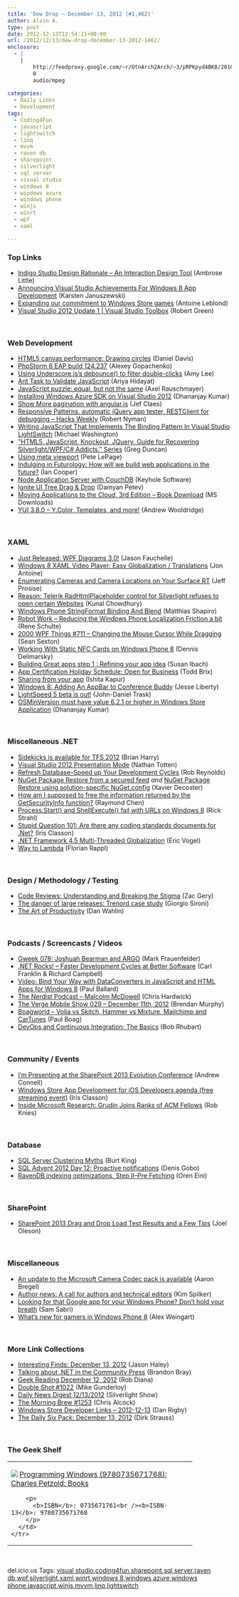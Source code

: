```yaml
---
title: 'Dew Drop – December 13, 2012 (#1,462)'
author: Alvin A.
type: post
date: 2012-12-13T12:54:11+00:00
url: /2012/12/13/dew-drop-december-13-2012-1462/
enclosure:
  - |
    |
        http://feedproxy.google.com/~r/OtnArch2Arch/~3/pRPKpyd4BK8/20101220_devops-pt1_121212.mp3
        0
        audio/mpeg
        
categories:
  - Daily Links
  - Development
tags:
  - Coding4Fun
  - javascript
  - lightswitch
  - linq
  - mvvm
  - raven db
  - sharepoint
  - silverlight
  - sql server
  - visual studio
  - windows 8
  - windows azure
  - windows phone
  - winjs
  - winrt
  - wpf
  - xaml

---
```

### <a name="top"></a>Top Links

  * <a href="http://www.infragistics.com/community/blogs/indigo-studio/archive/2012/12/12/indigo-studio-design-rationale-an-interaction-design-tool.aspx" target="_blank">Indigo Studio Design Rationale – An Interaction Design Tool</a> (Ambrose Little)
  * <a href="http://channel9.msdn.com/Blogs/C9Team/Announcing-Visual-Studio-Achievements-For-Windows-8-App-Development" target="_blank">Announcing Visual Studio Achievements For Windows 8 App Development</a> (Karsten Januszewski)
  * <a href="http://blogs.msdn.com/b/windowsstore/archive/2012/12/12/expanding-our-commitment-to-windows-store-games.aspx" target="_blank">Expanding our commitment to Windows Store games</a> (Antoine Leblond)
  * <a href="http://channel9.msdn.com/Shows/Visual-Studio-Toolbox/Visual-Studio-2012-Update-1" target="_blank">Visual Studio 2012 Update 1 | Visual Studio Toolbox</a> (Robert Green)

&#160;

### <a name="web"></a>Web Development

  * <a href="http://my.opera.com/ODIN/blog/show.dml/57135542" target="_blank">HTML5 canvas performance: Drawing circles</a> (Daniel Davis)
  * <a href="http://feedproxy.google.com/~r/jetbrains_webIde/~3/wM9C-nhavgw/" target="_blank">PhpStorm 6 EAP build 124.237</a> (Alexey Gopachenko)
  * <a href="http://eng.wealthfront.com/2012/12/using-underscorejss-debounce-to-filter.html" target="_blank">Using Underscore.js&#8217;s debounce() to filter double-clicks</a> (Amy Lee)
  * <a href="http://ariya.ofilabs.com/2012/12/ant-task-to-validate-javascript.html" target="_blank">Ant Task to Validate JavaScript</a> (Ariya Hidayat)
  * <a href="http://feedproxy.google.com/~r/2ality/~3/RZ7J_ZFnOJ8/javascript-puzzle-equal.html" target="_blank">JavaScript puzzle: equal, but not the same</a> (Axel Rauschmayer)
  * <a href="http://debugmode.net/2012/12/13/installing-windows-azure-sdk-on-visual-studio-2012/" target="_blank">Installing Windows Azure SDK on Visual Studio 2012</a> (Dhananjay Kumar)
  * <a href="http://feedproxy.google.com/~r/DiaryOfAnetDeveloperByJefClaes/~3/nV_sUUnad4Q/show-more-pagination-with-angularjs.html" target="_blank">Show More pagination with angular.js</a> (Jef Claes)
  * <a href="https://hacks.mozilla.org/2012/12/responsive-patterns-automatic-jquery-app-tester-restclient-for-debugging-hacks-weekly/" target="_blank">Responsive Patterns, automatic jQuery app tester, RESTClient for debugging – Hacks Weekly</a> (Robert Nyman)
  * <a href="http://lightswitchhelpwebsite.com/Blog/tabid/61/EntryId/168/Writing-JavaScript-That-Implements-The-Binding-Pattern-In-Visual-Studio-LightSwitch.aspx" target="_blank">Writing JavaScript That Implements The Binding Pattern In Visual Studio LightSwitch</a> (Michael Washington)
  * <a href="http://channel9.msdn.com/coding4fun/blog/HTML5-JavaScript-Knockout-JQuery-Guide-for-Recovering-SilverlightWPFC-Addicts-Series" target="_blank">"HTML5, JavaScript, Knockout, JQuery, Guide for Recovering Silverlight/WPF/C# Addicts." Series</a> (Greg Duncan)
  * <a href="http://feedproxy.google.com/~r/PeteLePage/~3/f3gI9NroKZY/" target="_blank">Using meta viewport</a> (Pete LePage)
  * <a href="http://feedproxy.google.com/~r/CodeBetter/~3/Jm1wNAfNltA/" target="_blank">Indulging in Futurology: How will we build web applications in the future?</a> (Ian Cooper)
  * <a href="http://www.codeproject.com/Articles/507936/NodeplusApplicationplusServerpluswithplusCouchDB" target="_blank">Node Application Server with CouchDB</a> (Keyhole Software)
  * <a href="http://www.infragistics.com/community/blogs/damyan_petev/archive/2012/12/13/ignite-ui-tree-drag-and-drop.aspx" target="_blank">Ignite UI Tree Drag & Drop</a> (Damyan Petev)
  * <a href="http://www.microsoft.com/en-us/download/details.aspx?id=29252&WT.mc_id=rss_alldownloads_all" target="_blank">Moving Applications to the Cloud, 3rd Edition &#8211; Book Download</a> (MS Downloads)
  * <a href="http://feeds.yuiblog.com/~r/YahooUserInterfaceBlog/~3/9EyDyldeNJM/" target="_blank">YUI 3.8.0 – Y.Color, Templates, and more!</a> (Andrew Wooldridge)

&#160;

### <a name="silverlight"></a>XAML

  * <a href="http://www.mindscapehq.com/blog/index.php/2012/12/12/just-released-wpf-diagrams-3-0/" target="_blank">Just Released: WPF Diagrams 3.0!</a> (Jason Fauchelle)
  * <a href="http://feeds.dzone.com/~r/zones/dotnet/~3/UY5NW8SGFWY/windows-8-xaml-video-player" target="_blank">Windows 8 XAML Video Player: Easy Globalization / Translations</a> (Jon Antoine)
  * <a href="http://www.wintellect.com/cs/blogs/jprosise/archive/2012/12/13/enumerating-cameras-and-camera-locations-on-your-surface-rt.aspx" target="_blank">Enumerating Cameras and Camera Locations on Your Surface RT</a> (Jeff Prosise)
  * <a href="http://feedproxy.google.com/~r/kunal2383/~3/DGswTMtakRA/issue-with-telerik-radhtmlplaceholder-control-for-Silverlight.html" target="_blank">Reason: Telerik RadHtmlPlaceholder control for Silverlight refuses to open certain Websites</a> (Kunal Chowdhury)
  * <a href="http://matthiasshapiro.com/2012/12/12/windows-phone-stringformat-binding-and-blend/" target="_blank">Windows Phone StringFormat Binding And Blend</a> (Matthias Shapiro)
  * <a href="http://kodierer.blogspot.com/2012/12/robot-work-reducing-windows-phone.html" target="_blank">Robot Work &#8211; Reducing the Windows Phone Localization Friction a bit</a> (Rene Schulte)
  * <a href="http://wpf.2000things.com/2012/12/13/711-changing-the-mouse-cursor-while-dragging" target="_blank">2000 WPF Things #711 – Changing the Mouse Cursor While Dragging</a> (Sean Sexton)
  * <a href="http://dotnet.dzone.com/articles/working-nfc-windows-phone-8" target="_blank">Working With Static NFC Cards on Windows Phone 8</a> (Dennis Delimarsky)
  * <a href="http://blogs.msdn.com/b/cdnstudents/archive/2012/12/12/building-great-apps-step-1-refining-your-app-idea.aspx" target="_blank">Building Great apps step 1 : Refining your app idea</a> (Susan Ibach)
  * <a href="http://blogs.windows.com/windows_phone/b/wpdev/archive/2012/12/12/app-certification-holiday-schedule-open-for-business.aspx" target="_blank">App Certification Holiday Schedule: Open for Business</a> (Todd Brix)
  * <a href="http://blogs.msdn.com/b/windowsappdev/archive/2012/12/12/sharing-from-your-app.aspx" target="_blank">Sharing from your app</a> (Ishita Kapur)
  * <a href="http://feedproxy.google.com/~r/JesseLiberty-SilverlightGeek/~3/zrc3mSBMX3o/" target="_blank">Windows 8: Adding An AppBar to Conference Buddy</a> (Jesse Liberty)
  * <a href="http://www.mindscapehq.com/blog/index.php/2012/12/12/lightspeed-5-beta-is-out/" target="_blank">LightSpeed 5 beta is out!</a> (John-Daniel Trask)
  * <a href="http://debugmode.net/2012/12/13/osminversion-must-have-value-6-2-1-or-higher-in-windows-store-application/" target="_blank">OSMinVersion must have value 6.2.1 or higher in Windows Store Application</a> (Dhananjay Kumar)

&#160;

### <a name="dotnet"></a>Miscellaneous .NET

  * <a href="http://blogs.msdn.com/b/bharry/archive/2012/12/12/sidekicks-is-available-for-tfs-2012.aspx" target="_blank">Sidekicks is available for TFS 2012</a> (Brian Harry)
  * <a href="http://feedproxy.google.com/~r/ntotten/~3/m5CT_y5uhQo/" target="_blank">Visual Studio 2012 Presentation Mode</a> (Nathan Totten)
  * <a href="http://feedproxy.google.com/~r/robz/~3/gGBJmVlWsbI/refresh-databasendashspeed-up-your-development-cycles.aspx" target="_blank">Refresh Database–Speed up Your Development Cycles</a> (Rob Reynolds)
  * <a href="http://www.xavierdecoster.com/nuget-package-restore-from-a-secured-feed" target="_blank">NuGet Package Restore from a secured feed</a> _and_ <a href="http://www.xavierdecoster.com/nuget-package-restore-using-solution-specific" target="_blank">NuGet Package Restore using solution-specific NuGet.config</a> (Xavier Decoster)
  * <a href="http://blogs.msdn.com/b/oldnewthing/archive/2012/12/12/10376639.aspx" target="_blank">How am I supposed to free the information returned by the GetSecurityInfo function?</a> (Raymond Chen)
  * <a href="http://feedproxy.google.com/~r/RickStrahl/~3/oV7h_sIixvc/ProcessStart-and-ShellExecute-fail-with-URLs-on-Windows-8" target="_blank">Process.Start() and ShellExecute() fail with URLs on Windows 8</a> (Rick Strahl)
  * <a href="http://www.irisclasson.com/2012/12/11/stupid-question-101-are-there-any-coding-standards-documents-for-net/" target="_blank">Stupid Question 101: Are there any coding standards documents for .Net?</a> (Iris Classon)
  * <a href="http://visualstudiomagazine.com/articles/2012/12/12/multi-thread-globalization.aspx" target="_blank">.NET Framework 4.5 Multi-Threaded Globalization</a> (Eric Vogel)
  * <a href="http://www.codeproject.com/Articles/507985/Way-to-Lambda" target="_blank">Way to Lambda</a> (Florian Rappl)

&#160;

### <a name="design"></a>Design / Methodology / Testing

  * <a href="http://www.codeproject.com/Articles/507937/CodeplusReviews-3aplusUnderstandingplusandplusBrea" target="_blank">Code Reviews: Understanding and Breaking the Stigma</a> (Zac Gery)
  * <a href="http://feeds.dzone.com/~r/zones/css/~3/Kp216LlWwkU/danger-large-releases-trenord" target="_blank">The danger of large releases: Trenord case study</a> (Giorgio Sironi)
  * <a href="http://weblogs.asp.net/dwahlin/archive/2012/12/12/the-art-of-productivity.aspx" target="_blank">The Art of Productivity</a> (Dan Wahlin)

&#160;

### <a name="podcasts"></a>Podcasts / Screencasts / Videos

  * <a href="http://gweek.libsyn.com/gweek-077-joshuah-bearman-and-argo" target="_blank">Gweek 078: Joshuah Bearman and ARGO</a> (Mark Frauenfelder)
  * <a href="http://www.dotnetrocks.com/default.aspx?ShowNum=828" target="_blank">.NET Rocks! &#8211; Faster Development Cycles at Better Software</a> (Carl Franklin & Richard Campbell)
  * <a href="http://blog.pluralsight.com/2012/12/12/video-bind-your-way-with-dataconverters-in-javascript-and-html-apps-for-windows-8/" target="_blank">Video: Bind Your Way with DataConverters in JavaScript and HTML Apps for Windows 8</a> (Paul Ballard)
  * <a href="http://nerdist.libsyn.com/malcolm-mc-dowell" target="_blank">The Nerdist Podcast &#8211; Malcolm McDowell</a> (Chris Hardwick)
  * <a href="http://www.theverge.com/2012/12/12/3758132/the-verge-mobile-show-029-december-11th-2012" target="_blank">The Verge Mobile Show 029 &#8211; December 11th, 2012</a> (Brendan Murphy)
  * <a href="http://boagworld.com/season/4/episode/s04e13/" target="_blank">Boagworld &#8211; Volia vs Skitch, Hammer vs Mixture, Mailchimp and CarTunes</a> (Paul Boag)
  * <a href="http://feedproxy.google.com/~r/OtnArch2Arch/~3/pRPKpyd4BK8/20101220_devops-pt1_121212.mp3" target="_blank">DevOps and Continuous Integration: The Basics</a> (Bob Rhubart)

&#160;

### <a name="events"></a>Community / Events

  * <a href="http://feedproxy.google.com/~r/AndrewConnell/~3/s9K-NUKocEQ/irsquom-presenting-at-the-sharepoint-2013-evolution-conference.aspx" target="_blank">I’m Presenting at the SharePoint 2013 Evolution Conference</a> (Andrew Connell)
  * <a href="http://www.irisclasson.com/2012/12/12/windows-store-app-development-for-ios-developers-agenda-free-streaming-event/" target="_blank">Windows Store App Development for iOS Developers agenda (free streaming event)</a> (Iris Classon)
  * <a href="http://research.microsoft.com/en-us/news/headlines/acegrudin-121212.aspx" target="_blank">Inside Microsoft Research: Grudin Joins Ranks of ACM Fellows</a> (Rob Knies)

&#160;

### <a name="sql"></a>Database

  * <a href="http://feedproxy.google.com/~r/MSSQLTips-LatestSqlServerTips/~3/5hGBxty2fsk/tip.asp" target="_blank">SQL Server Clustering Myths</a> (Burt King)
  * <a href="http://blogs.lessthandot.com/index.php/DataMgmt/DBAdmin/MSSQLServerAdmin/proactive-notifications" target="_blank">SQL Advent 2012 Day 12: Proactive notifications</a> (Denis Gobo)
  * <a href="http://feedproxy.google.com/~r/AyendeRahien/~3/T848Ot6rEm4/ravendb-indexing-optimizations-step-iindash-pre-fetching" target="_blank">RavenDB indexing optimizations, Step II–Pre Fetching</a> (Oren Eini)

&#160;

### <a name="sp"></a>SharePoint

  * <a href="http://feedproxy.google.com/~r/JoelsSharepointLand/~3/c3NzBD2xdCc/ViewPost.aspx" target="_blank">SharePoint 2013 Drag and Drop Load Test Results and a Few Tips</a> (Joel Oleson)

&#160;

### <a name="misc"></a>Miscellaneous

  * <a href="http://rawcamera.wordpress.com/2012/12/11/an-update-to-the-microsoft-camera-codec-pack-is-available/" target="_blank">An update to the Microsoft Camera Codec pack is available</a> (Aaron Bregel)
  * <a href="http://blogs.msdn.com/b/microsoft_press/archive/2012/12/12/author-news-a-call-for-authors-and-technical-editors.aspx" target="_blank">Author news: A call for authors and technical editors</a> (Kim Spilker)
  * <a href="http://feedproxy.google.com/~r/wmexperts/~3/1bSQ7_xljQ8/story01.htm" target="_blank">Looking for that Google app for your Windows Phone? Don&#8217;t hold your breath</a> (Sam Sabri)
  * <a href="http://blogs.windows.com/windows_phone/b/windowsphone/archive/2012/12/12/what-s-new-for-gamers-in-windows-phone-8.aspx" target="_blank">What’s new for gamers in Windows Phone 8</a> (Alex Weingart)

&#160;

### <a name="links"></a>More Link Collections

  * <a href="http://jasonhaley.com/blog/post.aspx?id=070cc7fc-7139-4f79-b992-023918f8f25e" target="_blank">Interesting Finds: December 13, 2012</a> (Jason Haley)
  * <a href="http://blogs.msdn.com/b/dotnet/archive/2012/12/12/talking-about-net-in-the-community-press.aspx" target="_blank">Talking about .NET in the Community Press</a> (Brandon Bray)
  * <a href="http://feedproxy.google.com/~r/RegularGeek/~3/CqsUWEqyv1c/" target="_blank">Geek Reading December 12, 2012</a> (Rob Diana)
  * <a href="http://afreshcup.com/home/2012/12/13/double-shot-1022.html" target="_blank">Double Shot #1022</a> (Mike Gunderloy)
  * <a href="http://feedproxy.google.com/~r/silverlightshow/~3/4pZL82kNVbc/Daily-News-Digest-12-13-2012.aspx" target="_blank">Daily News Digest 12/13/2012</a> (Silverlight Show)
  * <a href="http://feedproxy.google.com/~r/ReflectivePerspective/~3/NgDT9VerRhI/" target="_blank">The Morning Brew #1253</a> (Chris Alcock)
  * <a href="http://feedproxy.google.com/~r/DanRigby/~3/4KuhI-CXsCM/" target="_blank">Windows Store Developer Links – 2012-12-13</a> (Dan Rigby)
  * <a href="http://feeds.feedblitz.com/~/36391870/0/dirkstrauss~The-Daily-Six-Pack-December" target="_blank">The Daily Six Pack: December 13, 2012</a> (Dirk Strauss)

&#160;

### <a name="shelf"></a>The Geek Shelf

<div style="padding-bottom: 0px; margin: 0px; padding-left: 0px; padding-right: 0px; display: inline; float: none; padding-top: 0px" id="scid:7dc1bd33-94bd-46fd-a20b-0131235bcd47:77c4fbd0-24f5-49b6-9ed3-a056c5481823" class="wlWriterEditableSmartContent">
  <table cellspacing="0" cellpadding="2" width="400" border="0" unselectable="on">
    <tr>
      <td valign="top" width="400">
        <p>
          <a title="Programming Windows (9780735671768): Charles Petzold: Books" href="http://www.amazon.com/exec/obidos/ASIN/0735671761/alvinashcraft-20"><img data-recalc-dims="1" decoding="async" src="https://i0.wp.com/images.amazon.com/images/P/0735671761.01.MZZZZZZZ.jpg?w=660" border="0" align="left" style="float:left" />Programming Windows (9780735671768): Charles Petzold: Books</a>
        </p>
        
        <p>
          <b>ISBN</b>: 0735671761<br /><b>ISBN-13</b>: 9780735671768
        </p>
      </td>
    </tr>
  </table>
</div>

&#160;

<div style="padding-bottom: 0px; margin: 0px; padding-left: 0px; padding-right: 0px; display: inline; float: none; padding-top: 0px" id="scid:0767317B-992E-4b12-91E0-4F059A8CECA8:403e70a8-12e3-46e3-b88d-7038d6c8dbbc" class="wlWriterEditableSmartContent">
  del.icio.us Tags: <a href="http://del.icio.us/popular/visual+studio" rel="tag">visual studio</a>,<a href="http://del.icio.us/popular/coding4fun" rel="tag">coding4fun</a>,<a href="http://del.icio.us/popular/sharepoint" rel="tag">sharepoint</a>,<a href="http://del.icio.us/popular/sql+server" rel="tag">sql server</a>,<a href="http://del.icio.us/popular/raven+db" rel="tag">raven db</a>,<a href="http://del.icio.us/popular/wpf" rel="tag">wpf</a>,<a href="http://del.icio.us/popular/silverlight" rel="tag">silverlight</a>,<a href="http://del.icio.us/popular/xaml" rel="tag">xaml</a>,<a href="http://del.icio.us/popular/winrt" rel="tag">winrt</a>,<a href="http://del.icio.us/popular/windows+8" rel="tag">windows 8</a>,<a href="http://del.icio.us/popular/windows+azure" rel="tag">windows azure</a>,<a href="http://del.icio.us/popular/windows+phone" rel="tag">windows phone</a>,<a href="http://del.icio.us/popular/javascript" rel="tag">javascript</a>,<a href="http://del.icio.us/popular/winjs" rel="tag">winjs</a>,<a href="http://del.icio.us/popular/mvvm" rel="tag">mvvm</a>,<a href="http://del.icio.us/popular/linq" rel="tag">linq</a>,<a href="http://del.icio.us/popular/lightswitch" rel="tag">lightswitch</a>
</div>
